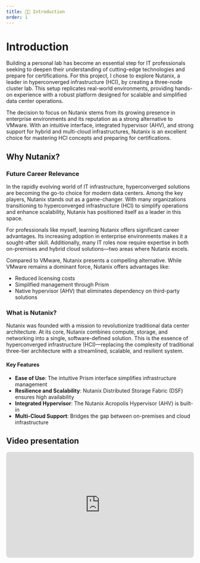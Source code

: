 ```yaml
---
title: 👋🏻 Introduction
order: 1
---
```


# Introduction

Building a personal lab has become an essential step for IT professionals seeking to deepen their understanding of cutting-edge technologies and prepare for certifications. For this project, I chose to explore Nutanix, a leader in hyperconverged infrastructure (HCI), by creating a three-node cluster lab. This setup replicates real-world environments, providing hands-on experience with a robust platform designed for scalable and simplified data center operations.

The decision to focus on Nutanix stems from its growing presence in enterprise environments and its reputation as a strong alternative to VMware. With an intuitive interface, integrated hypervisor (AHV), and strong support for hybrid and multi-cloud infrastructures, Nutanix is an excellent choice for mastering HCI concepts and preparing for certifications.

## Why Nutanix?

### Future Career Relevance
In the rapidly evolving world of IT infrastructure, hyperconverged solutions are becoming the go-to choice for modern data centers. Among the key players, Nutanix stands out as a game-changer. With many organizations transitioning to hyperconverged infrastructure (HCI) to simplify operations and enhance scalability, Nutanix has positioned itself as a leader in this space.

For professionals like myself, learning Nutanix offers significant career advantages. Its increasing adoption in enterprise environments makes it a sought-after skill. Additionally, many IT roles now require expertise in both on-premises and hybrid cloud solutions—two areas where Nutanix excels.

Compared to VMware, Nutanix presents a compelling alternative. While VMware remains a dominant force, Nutanix offers advantages like:
- Reduced licensing costs
- Simplified management through Prism
- Native hypervisor (AHV) that eliminates dependency on third-party solutions

### What is Nutanix?
Nutanix was founded with a mission to revolutionize traditional data center architecture. At its core, Nutanix combines compute, storage, and networking into a single, software-defined solution. This is the essence of hyperconverged infrastructure (HCI)—replacing the complexity of traditional three-tier architecture with a streamlined, scalable, and resilient system.

#### Key Features
- **Ease of Use**: The intuitive Prism interface simplifies infrastructure management
- **Resilience and Scalability**: Nutanix Distributed Storage Fabric (DSF) ensures high availability
- **Integrated Hypervisor**: The Nutanix Acropolis Hypervisor (AHV) is built-in
- **Multi-Cloud Support**: Bridges the gap between on-premises and cloud infrastructure


## Video presentation
<div style="position: relative; padding-bottom: 56.25%; height: 0; overflow: hidden; max-width: 100%; border-radius: 8px;">
  <iframe
    style="position: absolute; top: 0; left: 0; width: 100%; height: 100%;"
    src="https://www.youtube.com/embed/W4vFytnQBbs"
    title="Nutanix Presentation"
    frameborder="0"
    allow="accelerometer; autoplay; clipboard-write; encrypted-media; gyroscope; picture-in-picture"
    allowfullscreen>
  </iframe>
</div>

